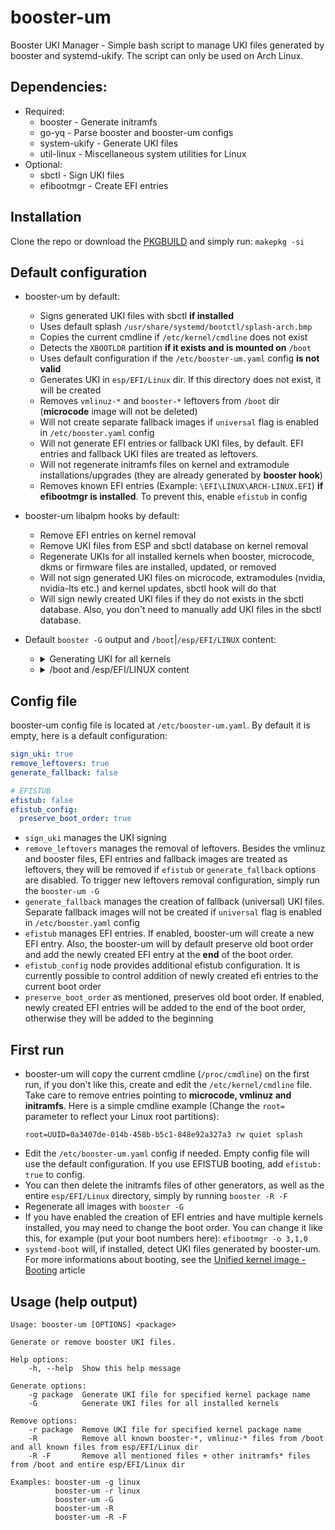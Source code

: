 # booster-um
Booster UKI Manager - Simple bash script to manage UKI files generated by booster and systemd-ukify.
The script can only be used on Arch Linux.

## Dependencies:
 * Required:
   * booster - Generate initramfs
   * go-yq - Parse booster and booster-um configs
   * system-ukify - Generate UKI files
   * util-linux - Miscellaneous system utilities for Linux
 * Optional:
   * sbctl - Sign UKI files
   * efibootmgr - Create EFI entries

## Installation
Clone the repo or download the [PKGBUILD](https://github.com/Zile995/booster-um/blob/main/PKGBUILD) and simply run: `makepkg -si`

## Default configuration
* booster-um by default:
  * Signs generated UKI files with sbctl **if installed**
  * Uses default splash `/usr/share/systemd/bootctl/splash-arch.bmp`
  * Copies the current cmdline if `/etc/kernel/cmdline` does not exist
  * Detects the `XBOOTLDR` partition **if it exists and is mounted on** `/boot`
  * Uses default configuration if the `/etc/booster-um.yaml` config **is not valid**
  * Generates UKI in `esp/EFI/Linux` dir. If this directory does not exist, it will be created
  * Removes `vmlinuz-*` and `booster-*` leftovers from `/boot` dir (**microcode** image will not be deleted)
  * Will not create separate fallback images if `universal` flag is enabled in `/etc/booster.yaml` config
  * Will not generate EFI entries or fallback UKI files, by default. EFI entries and fallback UKI files are treated as leftovers.
  * Will not regenerate initramfs files on kernel and extramodule installations/upgrades (they are already generated by **booster hook**)
  * Removes known EFI entries (Example: `\EFI\LINUX\ARCH-LINUX.EFI`) **if efibootmgr is installed**. To prevent this, enable `efistub` in config

* booster-um libalpm hooks by default:
  * Remove EFI entries on kernel removal
  * Remove UKI files from ESP and sbctl database on kernel removal
  * Regenerate UKIs for all installed kernels when booster, microcode, dkms or firmware files are installed, updated, or removed
  * Will not sign generated UKI files on microcode, extramodules (nvidia, nvidia-lts etc.) and kernel updates, sbctl hook will do that
  * Will sign newly created UKI files if they do not exists in the sbctl database. Also, you don't need to manually add UKI files in the sbctl database.

* Default `booster -G` output and `/boot`|`/esp/EFI/LINUX` content:
  * <details>
    <summary>Generating UKI for all kernels</summary>

    ![generation](https://github.com/Zile995/booster-um/assets/32335484/77ef01ee-a044-4f53-964a-b4748579d43c)

    </details>
  * <details>
    <summary>/boot and /esp/EFI/LINUX content</summary>

    ![path](https://github.com/Zile995/booster-um/assets/32335484/ef21face-a364-4cee-b4d2-60e5a60187be)

    </details>

## Config file
booster-um config file is located at `/etc/booster-um.yaml`. By default it is empty, here is a default configuration:
 ```YAML
 sign_uki: true
 remove_leftovers: true
 generate_fallback: false

 # EFISTUB 
 efistub: false
 efistub_config:
   preserve_boot_order: true
 ```

* `sign_uki` manages the UKI signing
* `remove_leftovers` manages the removal of leftovers. Besides the vmlinuz and booster files, EFI entries and fallback images are treated as leftovers, they will be removed if `efistub` or `generate_fallback` options are disabled. To trigger new leftovers removal configuration, simply run the `booster-um -G`
* `generate_fallback` manages the creation of fallback (universal) UKI files. Separate fallback images will not be created if `universal` flag is enabled in `/etc/booster.yaml` config
* `efistub` manages EFI entries. If enabled, booster-um will create a new EFI entry. Also, the booster-um will by default preserve old boot order and add the newly created EFI entry at the **end** of the boot order.
* `efistub_config` node provides additional efistub configuration. It is currently possible to control addition of newly created efi entries to the current boot order
* `preserve_boot_order` as mentioned, preserves old boot order. If enabled, newly created EFI entries will be added to the end of the boot order, otherwise they will be added to the beginning

## First run
* booster-um will copy the current cmdline (`/proc/cmdline`) on the first run, if you don't like this, create and edit the `/etc/kernel/cmdline` file. Take care to remove entries pointing to **microcode, vmlinuz and initramfs**. Here is a simple cmdline example (Change the `root=` parameter to reflect your Linux root partitions):
  ```Shell
  root=UUID=0a3407de-014b-458b-b5c1-848e92a327a3 rw quiet splash
  ```
* Edit the `/etc/booster-um.yaml` config if needed. Empty config file will use the default configuration. If you use EFISTUB booting, add `efistub: true` to config.
* You can then delete the initramfs files of other generators, as well as the entire `esp/EFI/Linux` directory, simply by running `booster -R -F`
* Regenerate all images with `booster -G`
* If you have enabled the creation of EFI entries and have multiple kernels installed, you may need to change the boot order. You can change it like this, for example (put your boot numbers here): `efibootmgr -o 3,1,0`
* `systemd-boot` will, if installed, detect UKI files generated by booster-um. For more informations about booting, see the [Unified kernel image - Booting](https://wiki.archlinux.org/title/Unified_kernel_image#Booting) article

## Usage (help output)
```Shell
Usage: booster-um [OPTIONS] <package>

Generate or remove booster UKI files.

Help options:
    -h, --help  Show this help message

Generate options:
    -g package  Generate UKI file for specified kernel package name
    -G          Generate UKI files for all installed kernels

Remove options:
    -r package  Remove UKI file for specified kernel package name
    -R          Remove all known booster-*, vmlinuz-* files from /boot and all known files from esp/EFI/Linux dir
    -R -F       Remove all mentioned files + other initramfs* files from /boot and entire esp/EFI/Linux dir

Examples: booster-um -g linux
          booster-um -r linux
          booster-um -G
          booster-um -R
          booster-um -R -F
```
